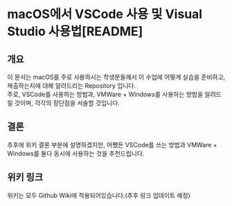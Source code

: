 macOS에서 VSCode 사용 및 Visual Studio 사용법[README]
=============================================

개요
-----
이 문서는 macOS를 주로 사용하시는 학생분들께서 이 수업에 어떻게 실습을 준비하고, 제출하는지에 대해 알려드리는 Repository 입니다.<br>
주로, VSCode를 사용하는 방법과, VMWare + Windows를 사용하는 방법을 알려드릴 것이며, 각각의 장단점을 서술할 것입니다.<br>


결론
----
추후에 위키 결론 부분에 설명하겠지만, 어쨌든 VSCode를 쓰는 방법과 VMWare + Windows를 둘다 동시에 사용하는 것을 추천드립니다.

위키 링크
---------
위키는 모두 Github Wiki에 적용되어있습니다.(추후 링크 업데이트 예정)